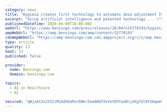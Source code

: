 ```yaml
---
category: news
title: "Hygieia creates first technology to automate dose adjustment for all common insulin regimens"
excerpt: "Using artificial intelligence and patented technology ... \"So, we developed a way to make insulin therapy safe and effective through a technology that doesn't add burden to an already resource-challenged health system.\" SAFE AND EFFECTIVE GLUCOSE MANAGEMENT The d-Nav program uses a handheld device and patented technology to measure glucose ..."
publishedDateTime: 2020-04-09T18:00:00Z
webUrl: "https://www.benzinga.com/pressreleases/20/04/n15778193/hygieia-creates-first-technology-to-automate-dose-adjustment-for-all-common-insulin-regimens"
ampWebUrl: "https://amp.benzinga.com/amp/content/15778193"
cdnAmpWebUrl: "https://amp-benzinga-com.cdn.ampproject.org/c/s/amp.benzinga.com/amp/content/15778193"
type: article
quality: 13
heat: 13
published: false

provider:
  name: Benzinga.com
  domain: benzinga.com

topics:
  - AI in Healthcare
  - AI

secured: "qNjxA13x2X52iM1AdX6aMsn5Wer5ew4BQfdxVetEhTaaOnjeXg7Gl8Y5AqwmVre2xE/XjRRlhymN0z+n2G0gjoI2psPYf82xtaaMexgjmtYMCTX9pREd9uDG5IUM95LjWZFg3+x7yK1fcjFUad6YGacJ+bRYdGvicSflmZkq3M6IddIeW4QIbCQjC6MUEQBo9S5K1vf046rHJDQSoXTHG+nZxQV/CL/46C1yJpT0B1gLRKy5QnKsd6k6LkY4OQuvBXZdi7OLuIlVQSgYA1Blq4C9Xe0cAGMtebUnQl74+T77qTxt2xmq5Y4bxNdNtIfX;KsWYFPLycWNqDTorjRvhVw=="
---
```


